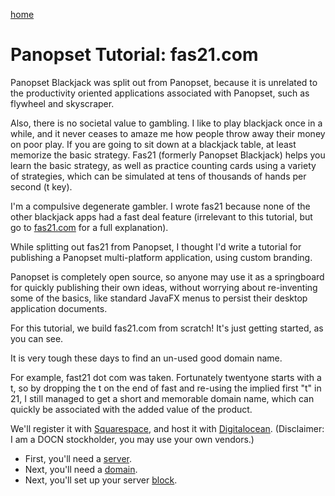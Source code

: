 [home](../../../README.md)

# Panopset Tutorial: fas21.com

Panopset Blackjack was split out from Panopset, because
it is unrelated to the productivity oriented 
applications associated with Panopset, such as flywheel
and skyscraper. 

Also, there is no societal value to gambling. I like to play
blackjack once in a while, and it never ceases to amaze me
how people throw away their money on poor play. If you are going
to sit down at a blackjack table, at least memorize the basic
strategy. Fas21 (formerly Panopset Blackjack) helps you learn
the basic strategy, as well as practice counting cards using
a variety of strategies, which can be simulated at tens of thousands
of hands per second (t key).

I'm a compulsive degenerate gambler. I wrote fas21 because
none of the other blackjack apps had a fast deal feature
(irrelevant to this tutorial, but go to 
[fas21.com](https://fas21.com) for a full
explanation).

While splitting out fas21 from Panopset, I thought I'd write a
tutorial for publishing a Panopset multi-platform application, 
using custom branding.

Panopset is completely open source, so anyone may use it as a
springboard for quickly publishing their own ideas, without
worrying about re-inventing some of the basics, like standard
JavaFX menus to persist their desktop application documents.

For this tutorial, we build fas21.com from scratch! It's
just getting started, as you can see.

It is very tough these days to find an un-used good domain name.

For example, fast21 dot com was taken. Fortunately twentyone starts with a t,
so by dropping the t on the end of fast and re-using the implied first 
"t" in 21, I still managed to get a short and memorable domain name, 
which can quickly be associated with the added value of the product.

We'll register it with [Squarespace](https://squarespace.com), and host
it with [Digitalocean](https://digitalocean.com).  (Disclaimer: I am a
DOCN stockholder, you may use your own vendors.)

* First, you'll need a [server](server.md).
* Next, you'll need a [domain](domain.md).
* Next, you'll set up your server [block](block.md).
